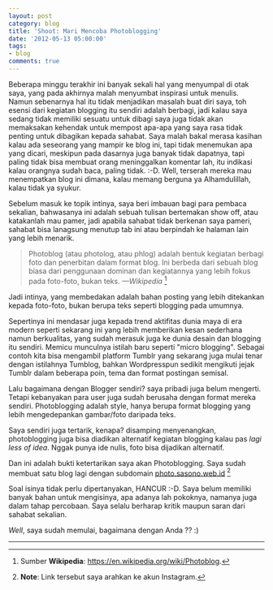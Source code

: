 ```yaml
---
layout: post
category: blog
title: 'Shoot: Mari Mencoba Photoblogging'
date: '2012-05-13 05:00:00'
tags:
- blog
comments: true
---
```


Beberapa minggu terakhir ini banyak sekali hal yang menyumpal di otak saya, yang pada akhirnya malah menyumbat inspirasi untuk menulis. Namun sebenarnya hal itu tidak menjadikan masalah buat diri saya, toh esensi dari kegiatan blogging itu sendiri adalah berbagi, jadi kalau saya sedang tidak memiliki sesuatu untuk dibagi saya juga tidak akan memaksakan kehendak untuk mempost apa-apa yang saya rasa tidak penting untuk dibagikan kepada sahabat. Saya malah bakal merasa kasihan kalau ada seseorang yang mampir ke blog ini, tapi tidak menemukan apa yang dicari, meskipun pada dasarnya juga banyak tidak dapatnya, tapi paling tidak bisa membuat orang meninggalkan komentar lah, itu indikasi kalau orangnya sudah baca, paling tidak. :-D. Well, terserah mereka mau menempatkan blog ini dimana, kalau memang berguna ya Alhamdulillah, kalau tidak ya syukur.

Sebelum masuk ke topik intinya, saya beri imbauan bagi para pembaca sekalian, bahwasanya ini adalah sebuah tulisan bertemakan show off, atau katakanlah mau pamer, jadi apabila sahabat tidak berkenan saya pameri, sahabat bisa lanagsung menutup tab ini atau berpindah ke halaman lain yang lebih menarik.

> Photoblog (atau photolog, atau phlog) adalah bentuk kegiatan berbagi foto dan penerbitan dalam format blog. Ini berbeda dari sebuah blog biasa dari penggunaan dominan dan kegiatannya yang lebih fokus pada foto-foto, bukan teks. <cite>—Wikipedia</cite> [^1]

 Jadi intinya, yang membedakan adalah bahan posting yang lebih ditekankan kepada foto-foto, bukan berupa teks seperti blogging pada umumnya. 

Sepertinya ini mendasar juga kepada trend aktifitas dunia maya di era modern seperti sekarang ini yang lebih memberikan kesan sederhana namun berkualitas, yang sudah merasuk juga ke dunia desain dan blogging itu sendiri. Memicu munculnya istilah baru seperti "micro blogging". Sebagai contoh kita bisa mengambil platform Tumblr yang sekarang juga mulai tenar dengan istilahnya Tumblog, bahkan Wordpresspun sedikit mengikuti jejak Tumblr dalam beberapa poin, tema dan format postingan semisal.

Lalu bagaimana dengan Blogger sendiri? saya pribadi juga belum mengerti. Tetapi kebanyakan para user juga sudah berusaha dengan format mereka sendiri. Photoblogging adalah style, hanya berupa format blogging yang lebih mengedepankan gambar/foto daripada teks.

Saya sendiri juga tertarik, kenapa? disamping menyenangkan, photoblogging juga bisa diadikan alternatif kegiatan blogging kalau pas *lagi less of idea*. Nggak punya ide nulis, foto bisa dijadikan alternatif.

Dan ini adalah bukti ketertarikan saya akan Photoblogging. Saya sudah membuat satu blog lagi dengan subdomain [photo.sasono.web.id](http://photo.sasono.web.id)  [^2]

Soal isinya tidak perlu dipertanyakan, HANCUR  :-D. Saya belum memiliki banyak bahan untuk mengisinya, apa adanya lah pokoknya, namanya juga dalam tahap percobaan. Saya selalu berharap kritik maupun saran dari sahabat sekalian.

*Well*, saya sudah memulai, bagaimana dengan Anda ?? :)

***

[^1]: Sumber **Wikipedia**: https://en.wikipedia.org/wiki/Photoblog.
[^2]: **Note**: Link tersebut saya arahkan ke akun Instagram.
